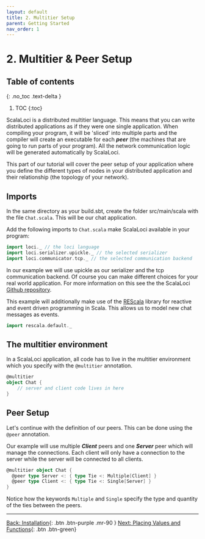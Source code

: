 ```yaml
---
layout: default
title: 2. Multitier Setup
parent: Getting Started
nav_order: 1
---
```

<h1> 2. Multitier & Peer Setup</h1>

## Table of contents
{: .no_toc .text-delta }

1. TOC
{:toc}

ScalaLoci is a distributed multitier language. This means that you can write distributed applications as if they were one single application. When compiling your program, it will be 'sliced' into multiple parts and the compiler will create an executable for each **_peer_** (the machines that are going to run parts of your program). All the network communication logic will be generated automatically by ScalaLoci.

This part of our tutorial will cover the peer setup of your application where you define the different types of nodes in your distributed application and their relationship (the topology of your network).

## Imports
In the same directory as your build.sbt, create the folder src/main/scala with the file `Chat.scala`. This will be our chat application.

Add the following imports to `Chat.scala` make ScalaLoci available in your program:

```scala
import loci._ // the loci language
import loci.serializer.upickle._ // the selected serializer
import loci.communicator.tcp._ // the selected communication backend
```

In our example we will use upickle as our serializer and the tcp communication backend. Of course you can make different choices for your real world application. For more information on this see the the ScalaLoci [Github repository](https://github.com/scala-loci/scala-loci).

This example will additionally make use of the [REScala](https://github.com/rescala-lang/REScala) library for reactive and event driven programming in Scala. This allows us to model new chat messages as events.

```scala
import rescala.default._
```

## The multitier environment

In a ScalaLoci application, all code has to live in the multitier environment which you specify with the `@multitier` annotation.

```scala
@multitier
object Chat {
    // server and client code lives in here
}
```

## Peer Setup

Let's continue with the definition of our peers. This can be done using the `@peer` annotation. 

Our example will use multiple **_Client_** peers and one **_Server_** peer which will manage the connections. Each client will only have a connection to the server while the server will be connected to all clients.

```scala
@multitier object Chat {
  @peer type Server <: { type Tie <: Multiple[Client] }
  @peer type Client <: { type Tie <: Single[Server] }
}
```

Notice how the keywords `Multiple` and `Single` specify the type and quantity of the ties between the peers.

---
[Back: Installation](installation.html){: .btn .btn-purple .mr-90 }
[Next: Placing Values and Functions](placement.html){: .btn .btn-green}
<!-- TODO: managing connections at runtime -->

<!-- 
## multitier setup
To execute a multitier application all peers have to be initialized inside an `App`:
```scala
object Client extends App {
    multitier setup new Chat.Client {
        def connect = {
             connect[Chat.Server] { TCP("server-address", 12345)
            }
            .and(listen[Chat.Client] {TCP(12346)})
        }
    }
}
```
The above code initializes a Client which connects to a server with the address "server-address" and the port 12345. It also listens
for other Clients on port 12346. If it is only necessary to connect or listen, a shorter syntax can be used:
```scala
object Server extends App {
    multitier setup Chat.Server {
        def connect = listen[Chat.Client] {
            TCP(12345)
        }
    }
}
```


## Disconnecting from a remote
If it is necessary to disconnect from a peer it can be done by calling the `disconnect` method on the `remote` instance:
```scala
remote[Client].disconnect()
``` -->
